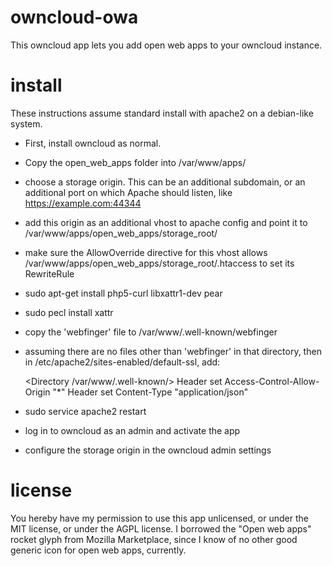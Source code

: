 # owncloud-owa

This owncloud app lets you add open web apps to your owncloud instance.

# install

These instructions assume standard install with apache2 on a debian-like system.

* First, install owncloud as normal. 
* Copy the open\_web\_apps folder into /var/www/apps/
* choose a storage origin. This can be an additional subdomain, or an additional port on which Apache should listen, like https://example.com:44344
* add this origin as an additional vhost to apache config and point it to /var/www/apps/open\_web\_apps/storage\_root/
* make sure the AllowOverride directive for this vhost allows /var/www/apps/open\_web\_apps/storage\_root/.htaccess to set its RewriteRule
* sudo apt-get install php5-curl libxattr1-dev pear
* sudo pecl install xattr
* copy the 'webfinger' file to /var/www/.well-known/webfinger
* assuming there are no files other than 'webfinger' in that directory, then in /etc/apache2/sites-enabled/default-ssl, add:

    <Directory /var/www/.well-known/>
       Header set Access-Control-Allow-Origin "*"
       Header set Content-Type "application/json"
    </Directory>

* sudo service apache2 restart
* log in to owncloud as an admin and activate the app
* configure the storage origin in the owncloud admin settings

# license

You hereby have my permission to use this app unlicensed, or under the MIT license, or under the AGPL license. I borrowed the "Open web apps"
rocket glyph from Mozilla Marketplace, since I know of no other good generic icon for open web apps, currently.
